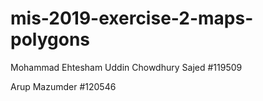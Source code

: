 # mis-2019-exercise-2-maps-polygons

Mohammad Ehtesham Uddin Chowdhury Sajed
#119509

Arup Mazumder
#120546

